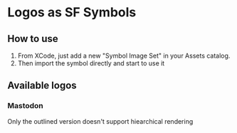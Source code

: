 # Logos as SF Symbols

## How to use

1. From XCode, just add a new "Symbol Image Set" in your Assets catalog.
2. Then import the symbol directly and start to use it

## Available logos

### Mastodon
Only the outlined version doesn't support hiearchical rendering
